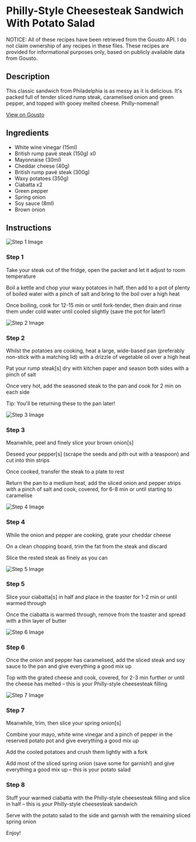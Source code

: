 # Philly-Style Cheesesteak Sandwich With Potato Salad

NOTICE: All of these recipes have been retrieved from the Gousto API. I do not claim ownership of any recipes in these files. These recipes are provided for informational purposes only, based on publicly available data from Gousto.

## Description

This classic sandwich from Philadelphia is as messy as it is delicious. It's packed full of tender sliced rump steak, caramelised onion and green pepper, and topped with gooey melted cheese. Philly-nomenal!

[View on Gousto](https://www.gousto.co.uk/recipes/cookbook/philly-cheesesteak-with-potato-salad)

## Ingredients

- White wine vinegar (15ml)
- British rump pavé steak (150g) x0
- Mayonnaise (30ml)
- Cheddar cheese (40g)
- British rump pavé steak (300g)
- Waxy potatoes (350g)
- Ciabatta x2
- Green pepper
- Spring onion
- Soy sauce (8ml)
- Brown onion

## Instructions

![Step 1 Image](https://production-media.gousto.co.uk/cms/recipe-step-image/-2223-step-1-x200.jpg)

### Step 1

Take your steak out of the fridge, open the packet and let it adjust to room temperature

Boil a kettle and chop your waxy potatoes in half, then add to a pot of plenty of boiled water with a pinch of salt and bring to the boil over a high heat

Once boiling, cook for 12-15 min or until fork-tender, then drain and rinse them under cold water until cooled slightly (save the pot for later!)

![Step 2 Image](https://production-media.gousto.co.uk/cms/recipe-step-image/-2223-step-2-x200.jpg)

### Step 2

Whilst the potatoes are cooking, heat a large, wide-based pan (preferably non-stick with a matching lid) with a drizzle of vegetable oil over a high heat

Pat your rump steak[s] dry with kitchen paper and season both sides with a pinch of salt

Once very hot, add the seasoned steak to the pan and cook for 2 min on each side

Tip: You'll be returning these to the pan later!

![Step 3 Image](https://production-media.gousto.co.uk/cms/recipe-step-image/-2223-step-3-x200.jpg)

### Step 3

Meanwhile, peel and finely slice your brown onion[s]

Deseed your pepper[s] (scrape the seeds and pith out with a teaspoon) and cut into thin strips

Once cooked, transfer the steak to a plate to rest

Return the pan to a medium heat, add the sliced onion and pepper strips with a pinch of salt and cook, covered, for 6-8 min or until starting to caramelise

![Step 4 Image](https://production-media.gousto.co.uk/cms/recipe-step-image/-2223-step-4-x200.jpg)

### Step 4

While the onion and pepper are cooking, grate your cheddar cheese

On a clean chopping board, trim the fat from the steak and discard

Slice the rested steak as finely as you can

![Step 5 Image](https://production-media.gousto.co.uk/cms/recipe-step-image/-2223-step-5-x200.jpg)

### Step 5

Slice your ciabatta[s] in half and place in the toaster for 1-2 min or until warmed through

Once the ciabatta is warmed through, remove from the toaster and spread with a thin layer of butter

![Step 6 Image](https://production-media.gousto.co.uk/cms/recipe-step-image/-2223-step-6-x200.jpg)

### Step 6

Once the onion and pepper has caramelised, add the sliced steak and soy sauce to the pan and give everything a good mix up

Top with the grated cheese and cook, covered, for 2-3 min further or until the cheese has melted – this is your Philly-style cheesesteak filling

![Step 7 Image](https://production-media.gousto.co.uk/cms/recipe-step-image/-2223-step-7.jpg-v2-x200.jpg)

### Step 7

Meanwhile, trim, then slice your spring onion[s]

Combine your mayo, white wine vinegar and a pinch of pepper in the reserved potato pot and give everything a good mix up

Add the cooled potatoes and crush them lightly with a fork

Add most of the sliced spring onion (save some for garnish!) and give everything a good mix up – this is your potato salad

### Step 8

Stuff your warmed ciabatta with the Philly-style cheesesteak filling and slice in half – this is your Philly-style cheesesteak sandwich

Serve with the potato salad to the side and garnish with the remaining sliced spring onion

Enjoy!

